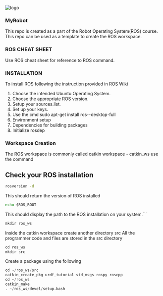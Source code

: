   ![logo](https://github.com/vickyskarthik/ROS-template/blob/master/images/ros%20logo.png)
  
### MyRobot   
This repo is created as a part of the Robot Operating System(ROS) course.
This repo can be used as a template to create the ROS workspace.

### ROS CHEAT SHEET
Use ROS cheat sheet for reference to ROS command.

### INSTALLATION
To install ROS following the instruction provided in [ROS Wiki](http://wiki.ros.org/ROS/Installation)
1. Choose the intended Ubuntu Operating System.
2. Choose the appropriate ROS version.
3. Setup your sources.list.
4. Set up your keys.
5. Use the cmd sudo apt-get install ros-<ROS Version>-desktop-full
6. Environment setup
7. Dependencies for building packages
8. Initialize rosdep
  
### Workspace Creation
The ROS workspace is commonly called catkin workspace - catkin_ws
use the command

## Check your ROS installation
```cmd
rosversion -d
```

This should return the version of ROS installed
```cmd
echo $ROS_ROOT
```
  
This should display the path to the ROS installation on your system.```


```python
mkdir ros_ws
```


Inside the catkin workspace create another directory src
All the programmer code and files are stored in the src directory

```python
cd ros_ws
mkdir src
```
Create a package using the following
  ```python
cd ~/ros_ws/src
catkin_create_pkg urdf_tutorial std_msgs rospy roscpp 
cd ~/ros_ws
catkin_make
. ~/ros_ws/devel/setup.bash  
```

